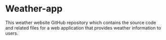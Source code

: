 # Weather-app
This weather website GitHub repository which contains the source code and related files for a web application that provides weather information to users. 

